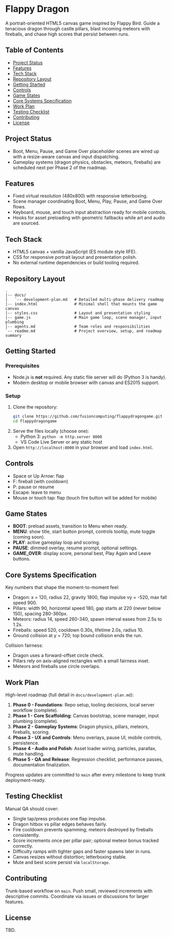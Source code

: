 # Flappy Dragon

A portrait-oriented HTML5 canvas game inspired by Flappy Bird. Guide a tenacious dragon through castle pillars, blast incoming meteors with fireballs, and chase high scores that persist between runs.

## Table of Contents
- [Project Status](#project-status)
- [Features](#features)
- [Tech Stack](#tech-stack)
- [Repository Layout](#repository-layout)
- [Getting Started](#getting-started)
- [Controls](#controls)
- [Game States](#game-states)
- [Core Systems Specification](#core-systems-specification)
- [Work Plan](#work-plan)
- [Testing Checklist](#testing-checklist)
- [Contributing](#contributing)
- [License](#license)

## Project Status
- Boot, Menu, Pause, and Game Over placeholder scenes are wired up with a resize-aware canvas and input dispatching.
- Gameplay systems (dragon physics, obstacles, meteors, fireballs) are scheduled next per Phase 2 of the roadmap.

## Features
- Fixed virtual resolution (480x800) with responsive letterboxing.
- Scene manager coordinating Boot, Menu, Play, Pause, and Game Over flows.
- Keyboard, mouse, and touch input abstraction ready for mobile controls.
- Hooks for asset preloading with geometric fallbacks while art and audio are sourced.

## Tech Stack
- HTML5 canvas + vanilla JavaScript (ES module style IIFE).
- CSS for responsive portrait layout and presentation polish.
- No external runtime dependencies or build tooling required.

## Repository Layout
```
.
|-- docs/
|   `-- development-plan.md   # Detailed multi-phase delivery roadmap
|-- index.html                # Minimal shell that mounts the game canvas
|-- styles.css                # Layout and presentation styling
|-- game.js                   # Main game loop, scene manager, input plumbing
|-- agents.md                 # Team roles and responsibilities
`-- readme.md                 # Project overview, setup, and roadmap summary
```

## Getting Started
### Prerequisites
- Node.js is **not** required. Any static file server will do (Python 3 is handy).
- Modern desktop or mobile browser with canvas and ES2015 support.

### Setup
1. Clone the repository:
   ```bash
   git clone https://github.com/fusioncomputing/flappydragongame.git
   cd flappydragongame
   ```
2. Serve the files locally (choose one):
   - Python 3: `python -m http.server 8000`
   - VS Code Live Server or any static host
3. Open `http://localhost:8000` in your browser and load `index.html`.

## Controls
- Space or Up Arrow: flap
- F: fireball (with cooldown)
- P: pause or resume
- Escape: leave to menu
- Mouse or touch tap: flap (touch fire button will be added for mobile)

## Game States
- **BOOT**: preload assets, transition to Menu when ready.
- **MENU**: show title, start button prompt, controls tooltip, mute toggle (coming soon).
- **PLAY**: active gameplay loop and scoring.
- **PAUSE**: dimmed overlay, resume prompt, optional settings.
- **GAME_OVER**: display score, personal best, Play Again and Leave buttons.

## Core Systems Specification
Key numbers that shape the moment-to-moment feel:
- Dragon: x = 120, radius 22, gravity 1800, flap impulse vy = -520, max fall speed 900.
- Pillars: width 90, horizontal speed 180, gap starts at 220 (never below 150), spacing 280-360px.
- Meteors: radius 14, speed 260-340, spawn interval eases from 2.5s to 1.2s.
- Fireballs: speed 520, cooldown 0.30s, lifetime 2.0s, radius 10.
- Ground collision at y = 720; top bound collision ends the run.

Collision fairness:
- Dragon uses a forward-offset circle check.
- Pillars rely on axis-aligned rectangles with a small fairness inset.
- Meteors and fireballs use circle overlaps.

## Work Plan
High-level roadmap (full detail in `docs/development-plan.md`):
1. **Phase 0 - Foundations**: Repo setup, tooling decisions, local server workflow (complete).
2. **Phase 1 - Core Scaffolding**: Canvas bootstrap, scene manager, input plumbing (complete).
3. **Phase 2 - Gameplay Systems**: Dragon physics, pillars, meteors, fireballs, scoring.
4. **Phase 3 - UX and Controls**: Menu overlays, pause UI, mobile controls, persistence.
5. **Phase 4 - Audio and Polish**: Asset loader wiring, particles, parallax, mute handling.
6. **Phase 5 - QA and Release**: Regression checklist, performance passes, documentation finalization.

Progress updates are committed to `main` after every milestone to keep trunk deployment-ready.

## Testing Checklist
Manual QA should cover:
- Single tap/press produces one flap impulse.
- Dragon hitbox vs pillar edges behaves fairly.
- Fire cooldown prevents spamming; meteors destroyed by fireballs consistently.
- Score increments once per pillar pair; optional meteor bonus tracked correctly.
- Difficulty ramps with tighter gaps and faster spawns later in runs.
- Canvas resizes without distortion; letterboxing stable.
- Mute and best score persist via `localStorage`.

## Contributing
Trunk-based workflow on `main`. Push small, reviewed increments with descriptive commits. Coordinate via issues or discussions for larger features.

## License
TBD.
